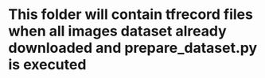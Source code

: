# This folder will contain tfrecord files when all images dataset already downloaded and prepare_dataset.py is executed
